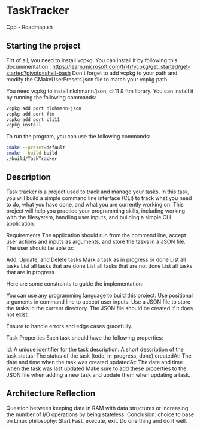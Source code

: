 # TaskTracker
Cpp - Roadmap.sh

## Starting the project

Firt of all, you need to install vcpkg. You can install it by following this docummentation :
https://learn.microsoft.com/fr-fr/vcpkg/get_started/get-started?pivots=shell-bash
Don't forget to add vcpkg to your path and modify the CMakeUserPresets.json file to match your vcpkg path.

You need vcpkg to install nlohmann/json, cli11 & ftm library. You can install it by running the following commands:

```bash
vcpkg add port nlohmann-json
vcpkg add port ftm
vcpkg add port cli11
vcpkg install
```


To run the program, you can use the following commands:

```bash
cmake --preset=default
cmake --build build
./build/TaskTracker
```

## Description

Task tracker is a project used to track and manage your tasks. In this task, you will build a simple command line interface (CLI) to track what you need to do, what you have done, and what you are currently working on. This project will help you practice your programming skills, including working with the filesystem, handling user inputs, and building a simple CLI application.

Requirements
The application should run from the command line, accept user actions and inputs as arguments, and store the tasks in a JSON file. The user should be able to:

Add, Update, and Delete tasks
Mark a task as in progress or done
List all tasks
List all tasks that are done
List all tasks that are not done
List all tasks that are in progress


Here are some constraints to guide the implementation:

You can use any programming language to build this project.
Use positional arguments in command line to accept user inputs.
Use a JSON file to store the tasks in the current directory.
The JSON file should be created if it does not exist.
<!-- Use the native file system module of your programming language to interact with the JSON file.
Do not use any external libraries or frameworks to build this project. -->
Ensure to handle errors and edge cases gracefully.

Task Properties
Each task should have the following properties:

id: A unique identifier for the task
description: A short description of the task
status: The status of the task (todo, in-progress, done)
createdAt: The date and time when the task was created
updatedAt: The date and time when the task was last updated
Make sure to add these properties to the JSON file when adding a new task and update them when updating a task.

## Architecture Reflection

Question between keeping data in RAM with data structures or increasing the number of I/O operations by being stateless.
Conclusion: choice to base on Linux philosophy: Start Fast, execute, exit.
 Do one thing and do it well.